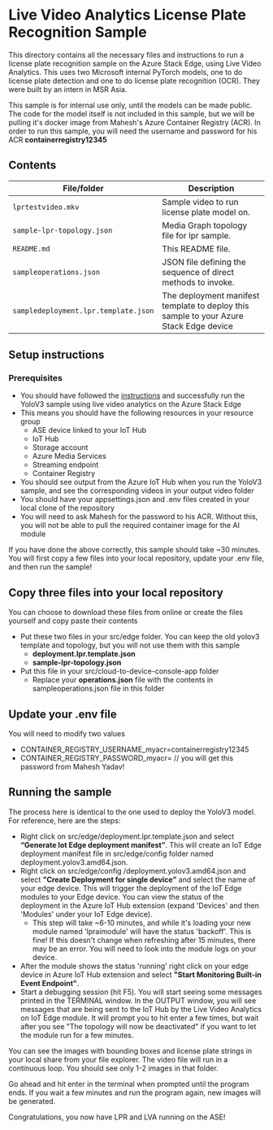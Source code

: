 # Live Video Analytics License Plate Recognition Sample

This directory contains all the necessary files and instructions to run a license plate recognition sample on the Azure Stack Edge, using Live Video Analytics. This uses two Microsoft internal PyTorch models, one to do license plate detection and one to do license plate recognition (OCR). They were built by an intern in MSR Asia.

This sample is for internal use only, until the models can be made public. The code for the model itself is not included in this sample, but we will be pulling it's docker image from Mahesh's Azure Container Registry (ACR). In order to run this sample, you will need the username and password for his ACR __containerregistry12345__

## Contents

| File/folder             | Description                                                   |
|-------------------------|---------------------------------------------------------------|
| `lprtestvideo.mkv`| Sample video to run license plate model on.                                                 |
| `sample-lpr-topology.json`            | Media Graph topology file for lpr sample.                        |
| `README.md`             | This README file.                                             |
| `sampleoperations.json`       | JSON file defining the sequence of direct methods to invoke.  |
| `sampledeployment.lpr.template.json`            | The deployment manifest template to deploy this sample to your Azure Stack Edge device                                         |

## Setup instructions

### Prerequisites

* You should have followed the [instructions](https://github.com/julialieberman/azure-intelligent-edge-patterns/blob/t-jull-lvasample/Research/lva-ase-sample/README.md) and successfully run the YoloV3 sample using live video analytics on the Azure Stack Edge
* This means you should have the following resources in your resource group
	* ASE device linked to your IoT Hub
	* IoT Hub
	* Storage account
	* Azure Media Services
	* Streaming endpoint
	* Container Registry
* You should see output from the Azure IoT Hub when you run the YoloV3 sample, and see the corresponding videos in your output video folder
* You should have your appsettings.json and .env files created in your local clone of the repository
* You will need to ask Mahesh for the password to his ACR. Without this, you will not be able to pull the required container image for the AI module

If you have done the above correctly, this sample should take ~30 minutes. You will first copy a few files into your local repository, update your .env file, and then run the sample! 

## Copy three files into your local repository

You can choose to download these files from online or create the files yourself and copy paste their contents

* Put these two files in your src/edge folder. You can keep the old yolov3 template and topology, but you will not use them with this sample
    * __deployment.lpr.template.json__ 
    * __sample-lpr-topology.json__
* Put this file in your src/cloud-to-device-console-app folder
    * Replace your __operations.json__ file with the contents in sampleoperations.json file in this folder

## Update your .env file
You will need to modify two values
* CONTAINER_REGISTRY_USERNAME_myacr=containerregistry12345
* CONTAINER_REGISTRY_PASSWORD_myacr= // you will get this password from Mahesh Yadav!

## Running the sample

The process here is identical to the one used to deploy the YoloV3 model. For reference, here are the steps:

* Right click on src/edge/deployment.lpr.template.json and select **“Generate Iot Edge deployment manifest”**. This will create an IoT Edge deployment manifest file in src/edge/config folder named deployment.yolov3.amd64.json.
* Right click on src/edge/config /deployment.yolov3.amd64.json and select **"Create Deployment for single device"** and select the name of your edge device. This will trigger the deployment of the IoT Edge modules to your Edge device. You can view the status of the deployment in the Azure IoT Hub extension (expand 'Devices' and then 'Modules' under your IoT Edge device).
    * This step will take ~6-10 minutes, and while it's loading your new module named 'lpraimodule' will have the status 'backoff'. This is fine! If this doesn't change when refreshing after 15 minutes, there may be an error. You will need to look into the module logs on your device.
* After the module shows the status 'running' right click on your edge device in Azure IoT Hub extension and select **"Start Monitoring Built-in Event Endpoint"**.
* Start a debugging session (hit F5). You will start seeing some messages printed in the TERMINAL window. In the OUTPUT window, you will see messages that are being sent to the IoT Hub by the Live Video Analytics on IoT Edge module. It will prompt you to hit enter a few times, but wait after you see "The topology will now be deactivated" if you want to let the module run for a few minutes.

You can see the images with bounding boxes and license plate strings in your local share from your file explorer. The video file will run in a continuous loop. You should see only 1-2 images in that folder. 

Go ahead and hit enter in the terminal when prompted until the program ends. If you wait a few minutes and run the program again, new images will be generated. 

Congratulations, you now have LPR and LVA running on the ASE!
